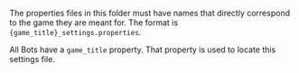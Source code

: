 The properties files in this folder must have names that directly correspond to the game they are meant for.
The format is `{game_title}_settings.properties`.

All Bots have a `game_title` property. That property is used to locate this settings file.
